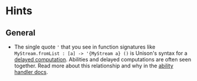 # Hints

## General

* The single quote `'` that you see in function signatures like `MyStream.fromList : [a] -> '{MyStream a} ()` is Unison's syntax for a [delayed computation](https://www.unison-lang.org/learn/fundamentals/values-and-functions/delayed-computations/). Abilities and delayed computations are often seen together. Read more about this relationship and why in the [ability handler docs](https://www.unison-lang.org/learn/fundamentals/abilities/using-abilities-pt2/#abilities-and-top-level-definitions).